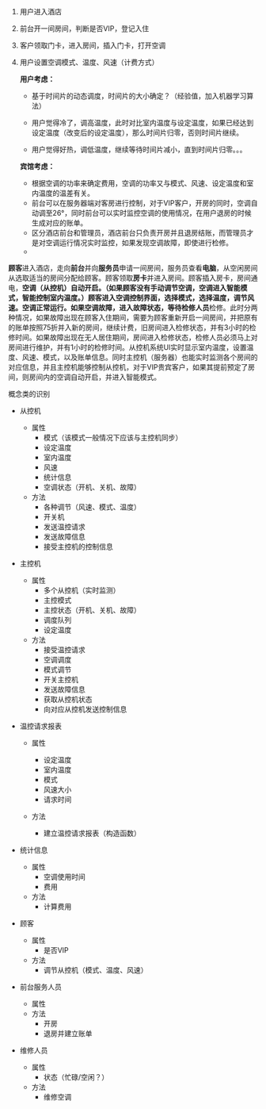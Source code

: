 1. 用户进入酒店

2. 前台开一间房间，判断是否VIP，登记入住

3. 客户领取门卡，进入房间，插入门卡，打开空调

4. 用户设置空调模式、温度、风速（计费方式）

   **用户考虑：**

   - 基于时间片的动态调度，时间片的大小确定？（经验值，加入机器学习算法）

   - 用户觉得冷了，调高温度，此时对比室内温度与设定温度，如果已经达到设定温度（改变后的设定温度），那么时间片归零，否则时间片继续。
   - 用户觉得好热，调低温度，继续等待时间片减小，直到时间片归零。。。

   **宾馆考虑：**

   - 根据空调的功率来确定费用，空调的功率又与模式、风速、设定温度和室内温度的温差有关。
   - 前台可以在服务器端对客房进行控制，对于VIP客户，开房的同时，空调自动调至26°，同时前台可以实时监控空调的使用情况，在用户退房的时候生成对应的账单。
   - 区分酒店前台和管理员，酒店前台只负责开房并且退房结账，而管理员才是对空调运行情况实时监控，如果发现空调故障，即使进行检修。
   - 

**顾客**进入酒店，走向**前台**并向**服务员**申请一间房间，服务员查看**电脑**，从空闲房间从选取适当的房间分配给顾客。顾客领取**房卡**并进入房间。顾客插入房卡，房间通电，**空调（从控机）**自动开启。（如果顾客没有手动调节空调，空调进入智能模式，智能控制室内温度。）顾客进入空调控制界面，选择模式，选择温度，调节风速。空调正常运行。如果空调故障，进入故障状态，等待**检修人员**检修。此时分两种情况，如果故障出现在顾客入住期间，需要为顾客重新开启一间房间，并把原有的账单按照75折并入新的房间，继续计费，旧房间进入检修状态，并有3小时的检修时间。如果故障出现在无人居住期间，房间进入检修状态，检修人员必须马上对房间进行维护，并有1小时的检修时间。从控机系统UI实时显示室内温度，设置温度、风速、模式，以及账单信息。同时主控机（服务器）也能实时监测各个房间的对应信息，并且主控机能够控制从控机，对于VIP贵宾客户，如果其提前预定了房间，则房间内的空调自动开启，并进入智能模式。

概念类的识别

- 从控机

  - 属性
    - 模式（该模式一般情况下应该与主控机同步）
    - 设定温度
    - 室内温度
    - 风速
    - 统计信息
    - 空调状态（开机、关机、故障）
  - 方法
    - 各种调节（风速、模式、温度）
    - 开关机
    - 发送温控请求
    - 发送故障信息
    - 接受主控机的控制信息

- 主控机

  - 属性
    - 多个从控机（实时监测）
    - 主控模式
    - 主控状态（开机、关机、故障）
    - 调度队列
    - 设定温度
  - 方法
    - 接受温控请求
    - 空调调度
    - 模式调节
    - 开关主控机
    - 发送故障信息
    - 获取从控机状态
    - 向对应从控机发送控制信息

- 温控请求报表

  - 属性

    - 设定温度
    - 室内温度
    - 模式
    - 风速大小
    - 请求时间

  - 方法

    - 建立温控请求报表（构造函数）

    

- 统计信息

  - 属性
    - 空调使用时间
    - 费用
  - 方法
    - 计算费用

- 顾客

  - 属性
    - 是否VIP
  - 方法
    - 调节从控机（模式、温度、风速）

- 前台服务人员

  - 属性
  - 方法
    - 开房
    - 退房并建立账单

- 维修人员

  - 属性
    - 状态（忙碌/空闲？）
  - 方法
    - 维修空调